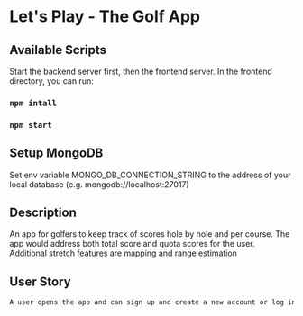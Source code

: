 # Let's Play - The Golf App

## Available Scripts

Start the backend server first, then the frontend server.
In the frontend directory, you can run:

### `npm intall`
### `npm start`

## Setup MongoDB
Set env variable MONGO_DB_CONNECTION_STRING to the address of your local database (e.g. mongodb://localhost:27017)


## Description 
An app for golfers to keep track of scores hole by hole and per course. The app would address both total score and quota scores for the user. Additional stretch features are mapping and range estimation

## User Story

```md
A user opens the app and can sign up and create a new account or log in with credentials. Once the user is logged in they are brought to  the home page, then the users score history,  handicap value, and nav bar are displayed. The user can interact with the nav bar and click their Post Score, Stats, Golf Games
